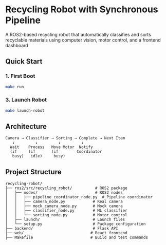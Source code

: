 # Recycling Robot with Synchronous Pipeline

A ROS2-based recycling robot that automatically classifies and sorts recyclable materials using computer vision, motor control, and a frontend dashboard

## Quick Start

### 1. First Boot
```bash
make run
```

### 3. Launch Robot
```bash
make launch-robot
```


## Architecture

```
Camera → Classifier → Sorting → Complete → Next Item
   ↓         ↓         ↓         ↓
  Wait    Process   Move Motor  Notify
  (if     (if       (if        Coordinator
   busy)   idle)     busy)
```

## Project Structure

```
recycling-robot/
├── ros2/src/recycling_robot/          # ROS2 package
│   ├── nodes/                         # ROS2 nodes
│   │   ├── pipeline_coordinator_node.py  # Pipeline coordinator
│   │   ├── camera_node.py            # Real camera
│   │   ├── mock_camera_node.py       # Mock camera
│   │   ├── classifier_node.py        # ML classifier
│   │   └── sorting_node.py           # Motor control
│   ├── launch/                       # Launch files
│   └── setup.py                      # Package configuration
├── backend/                          # Flask API
├── web/                             # React frontend
├── Makefile                         # Build and test commands

```
